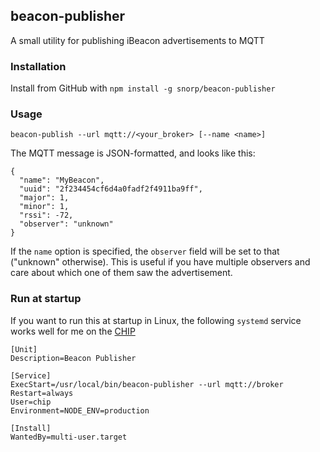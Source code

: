 ## beacon-publisher

A small utility for publishing iBeacon advertisements to MQTT

### Installation

Install from GitHub with `npm install -g snorp/beacon-publisher`

### Usage

`beacon-publish --url mqtt://<your_broker> [--name <name>]`

The MQTT message is JSON-formatted, and looks like this:

```
{
  "name": "MyBeacon",
  "uuid": "2f234454cf6d4a0fadf2f4911ba9ff",
  "major": 1,
  "minor": 1,
  "rssi": -72,
  "observer": "unknown"
}
```

If the `name` option is specified, the `observer` field will be set to that ("unknown" otherwise). This is useful if you have multiple observers and care about which one of them saw the advertisement.

### Run at startup

If you want to run this at startup in Linux, the following `systemd` service works well for me on the [CHIP](https://nextthing.co/pages/chip)

```
[Unit]
Description=Beacon Publisher

[Service]
ExecStart=/usr/local/bin/beacon-publisher --url mqtt://broker
Restart=always
User=chip
Environment=NODE_ENV=production

[Install]
WantedBy=multi-user.target
```